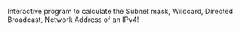 Interactive program to calculate the Subnet mask, Wildcard, Directed Broadcast, Network Address of an IPv4!
